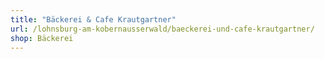 ```yaml
---
title: "Bäckerei & Cafe Krautgartner"
url: /lohnsburg-am-kobernausserwald/baeckerei-und-cafe-krautgartner/
shop: Bäckerei
---
```

